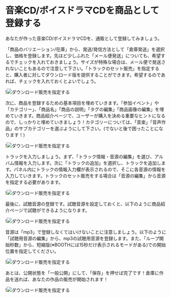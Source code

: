 # 音楽CD/ボイスドラマCDを商品として登録する

あなたが作った音楽CD/ボイスドラマCDを、通販として登録してみましょう。

「商品のバリエーション/在庫」から、発送/発信方法として「倉庫発送」を選択し、価格を登録します。先ほど少しふれた「メール便発送」についても、希望するでチェックを入れておきましょう。サイズが特殊な場合は、メール便で発送されないこともあるので注意して下さい。「トラックのセット販売」を指定すると、購入者に対してダウンロード版を提供することができます。希望するのであれば、チェックを入れておくとよいでしょう。

!![ダウンロード販売を指定する](151116_0015.jpg)

次に、商品を登録するための基本項目を埋めていきます。「参加イベント」や「カテゴリー」、「商品名」「商品の説明」「タグの編集」「商品画像の編集」を埋めていきます。商品紹介ページで、ユーザーが購入を決める重要なヒントになるので、しっかりと埋めていきましょう！カテゴリーについては、「音楽」「音声作品」のサブカテゴリーを選ぶようにして下さい。(でないと後で困ったことになります！)

!![ダウンロード販売を指定する](151116_0007.jpg)

トラックを入力しましょう。まず、「トラック情報・音源の編集」を選び、アルバム情報を入力します。次に「トラックの追加」を選択し、トラックを追加します。パネル内にトラックの情報入力欄が表示されるので、そこに各音源の情報を入力していきます。トラックのセット販売をする場合は「音源の編集」から音源を指定する必要があります。

!![ダウンロード販売を指定する](151116_0016.jpg)

最後に、試聴音源の登録です。試聴音源を設定しておくと、以下のように商品紹介ページで試聴ができるようになります。

!![ダウンロード販売を指定する](151116_0010.jpg)

音源は「mp3」で登録しなくてはいけないことに注意しましょう。以下のように「試聴用音源の編集」から、mp3の試聴用音源を登録します。また、「ループ開始秒数」から、短縮版(※BOOTHには15秒だけ表示されるモードがある)での開始位置を指定してください。

!![ダウンロード販売を指定する](151116_0011.jpg)

あとは、公開状態を「一般公開」にして、「保存」を押せば完了です！倉庫に作品を送れば、あなたの作品の販売が開始されます！

!![ダウンロード販売を指定する](151116_0017.jpg)
